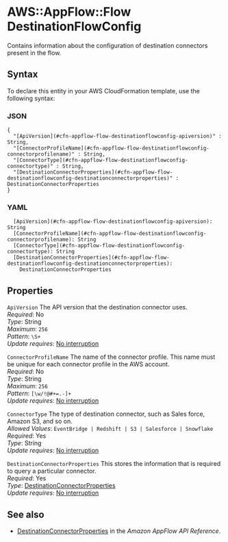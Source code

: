 # AWS::AppFlow::Flow DestinationFlowConfig<a name="aws-properties-appflow-flow-destinationflowconfig"></a>

Contains information about the configuration of destination connectors present in the flow\.

## Syntax<a name="aws-properties-appflow-flow-destinationflowconfig-syntax"></a>

To declare this entity in your AWS CloudFormation template, use the following syntax:

### JSON<a name="aws-properties-appflow-flow-destinationflowconfig-syntax.json"></a>

```
{
  "[ApiVersion](#cfn-appflow-flow-destinationflowconfig-apiversion)" : String,
  "[ConnectorProfileName](#cfn-appflow-flow-destinationflowconfig-connectorprofilename)" : String,
  "[ConnectorType](#cfn-appflow-flow-destinationflowconfig-connectortype)" : String,
  "[DestinationConnectorProperties](#cfn-appflow-flow-destinationflowconfig-destinationconnectorproperties)" : DestinationConnectorProperties
}
```

### YAML<a name="aws-properties-appflow-flow-destinationflowconfig-syntax.yaml"></a>

```
  [ApiVersion](#cfn-appflow-flow-destinationflowconfig-apiversion): String
  [ConnectorProfileName](#cfn-appflow-flow-destinationflowconfig-connectorprofilename): String
  [ConnectorType](#cfn-appflow-flow-destinationflowconfig-connectortype): String
  [DestinationConnectorProperties](#cfn-appflow-flow-destinationflowconfig-destinationconnectorproperties):
    DestinationConnectorProperties
```

## Properties<a name="aws-properties-appflow-flow-destinationflowconfig-properties"></a>

`ApiVersion` <a name="cfn-appflow-flow-destinationflowconfig-apiversion"></a>
The API version that the destination connector uses\.  
_Required_: No  
_Type_: String  
_Maximum_: `256`  
_Pattern_: `\S+`  
_Update requires_: [No interruption](https://docs.aws.amazon.com/AWSCloudFormation/latest/UserGuide/using-cfn-updating-stacks-update-behaviors.html#update-no-interrupt)

`ConnectorProfileName` <a name="cfn-appflow-flow-destinationflowconfig-connectorprofilename"></a>
The name of the connector profile\. This name must be unique for each connector profile in the AWS account\.  
_Required_: No  
_Type_: String  
_Maximum_: `256`  
_Pattern_: `[\w/!@#+=.-]+`  
_Update requires_: [No interruption](https://docs.aws.amazon.com/AWSCloudFormation/latest/UserGuide/using-cfn-updating-stacks-update-behaviors.html#update-no-interrupt)

`ConnectorType` <a name="cfn-appflow-flow-destinationflowconfig-connectortype"></a>
The type of destination connector, such as Sales force, Amazon S3, and so on\.  
_Allowed Values_: `EventBridge | Redshift | S3 | Salesforce | Snowflake`  
_Required_: Yes  
_Type_: String  
_Update requires_: [No interruption](https://docs.aws.amazon.com/AWSCloudFormation/latest/UserGuide/using-cfn-updating-stacks-update-behaviors.html#update-no-interrupt)

`DestinationConnectorProperties` <a name="cfn-appflow-flow-destinationflowconfig-destinationconnectorproperties"></a>
This stores the information that is required to query a particular connector\.  
_Required_: Yes  
_Type_: [DestinationConnectorProperties](aws-properties-appflow-flow-destinationconnectorproperties.md)  
_Update requires_: [No interruption](https://docs.aws.amazon.com/AWSCloudFormation/latest/UserGuide/using-cfn-updating-stacks-update-behaviors.html#update-no-interrupt)

## See also<a name="aws-properties-appflow-flow-destinationflowconfig--seealso"></a>

- [DestinationConnectorProperties](https://docs.aws.amazon.com/appflow/1.0/APIReference/API_DestinationConnectorProperties.html) in the _Amazon AppFlow API Reference_\.
